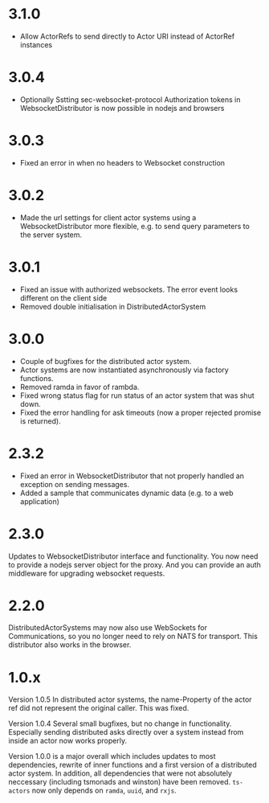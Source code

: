 # 3.1.0

-   Allow ActorRefs to send directly to Actor URI instead of ActorRef instances

# 3.0.4

-   Optionally Sstting sec-websocket-protocol Authorization tokens in WebsocketDistributor is now possible in nodejs and browsers

# 3.0.3

-   Fixed an error in when no headers to Websocket construction

# 3.0.2

-   Made the url settings for client actor systems using a WebsocketDistributor more flexible, e.g. to send query parameters to the server system.

# 3.0.1

-   Fixed an issue with authorized websockets. The error event looks different on the client side
-   Removed double initialisation in DistributedActorSystem

# 3.0.0

-   Couple of bugfixes for the distributed actor system.
-   Actor systems are now instantiated asynchronously via factory functions.
-   Removed ramda in favor of rambda.
-   Fixed wrong status flag for run status of an actor system that was shut down.
-   Fixed the error handling for ask timeouts (now a proper rejected promise is returned).

# 2.3.2

-   Fixed an error in WebsocketDistributor that not properly handled an exception on sending messages.
-   Added a sample that communicates dynamic data (e.g. to a web application)

# 2.3.0

Updates to WebsocketDistributor interface and functionality. You now need to provide a nodejs server object for the proxy. And you can provide an auth middleware for upgrading websocket requests.

# 2.2.0

DistributedActorSystems may now also use WebSockets for Communications, so you no longer need to rely on NATS for transport. This distributor also works in the browser.

# 1.0.x

Version 1.0.5 In distributed actor systems, the name-Property of the actor ref did not represent the original caller. This was fixed.

Version 1.0.4 Several small bugfixes, but no change in functionality. Especially sending distributed asks directly over a system instead from inside an actor now works properly.

Version 1.0.0 is a major overall which includes updates to most dependencies, rewrite of inner functions and a first version of a distributed actor system. In addition, all dependencies that were not
absolutely neccessary (including tsmonads and winston) have been removed. `ts-actors` now only depends on `ramda`, `uuid`, and `rxjs`.
